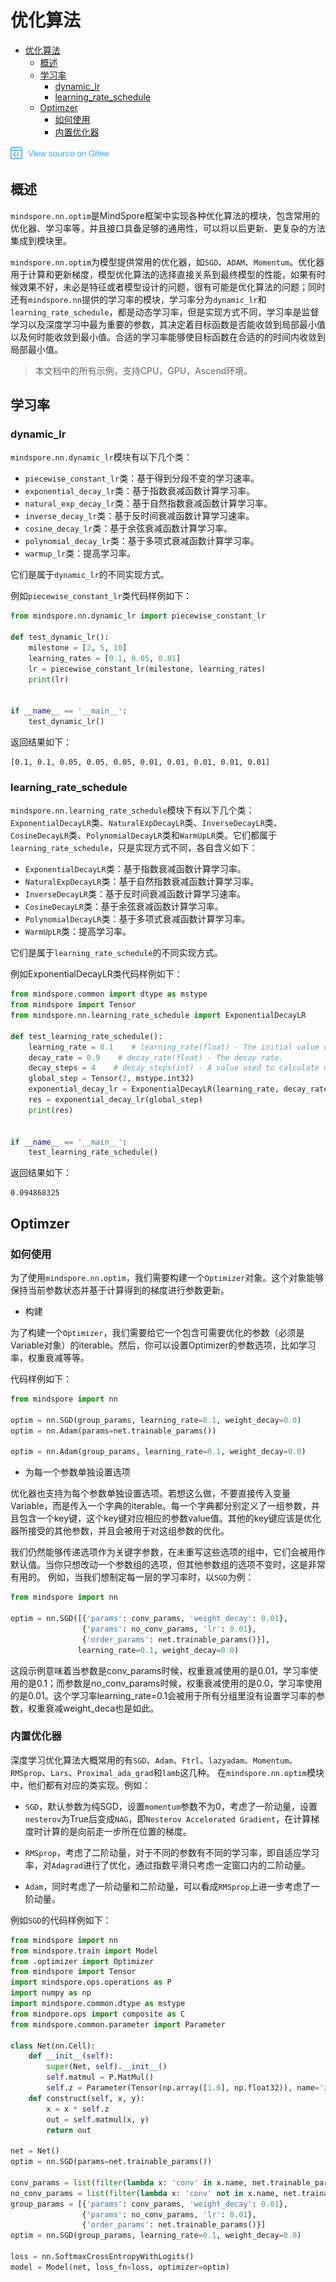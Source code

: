 # 优化算法

<!-- TOC -->

- [优化算法](#优化算法)
    - [概述](#概述)
    - [学习率](#学习率)
        - [dynamic_lr](#dynamic_lr)
        - [learning_rate_schedule](#learning_rate_schedule)
    - [Optimzer](#optimzer)
        - [如何使用](#如何使用)
        - [内置优化器](#内置优化器)

<!-- /TOC -->

<a href="https://gitee.com/mindspore/docs/blob/master/docs/programming_guide/source_zh_cn/optim.md" target="_blank"><img src="./_static/logo_source.png"></a>

## 概述

`mindspore.nn.optim`是MindSpore框架中实现各种优化算法的模块，包含常用的优化器、学习率等，并且接口具备足够的通用性，可以将以后更新、更复杂的方法集成到模块里。

`mindspore.nn.optim`为模型提供常用的优化器，如`SGD`、`ADAM`、`Momentum`。优化器用于计算和更新梯度，模型优化算法的选择直接关系到最终模型的性能，如果有时候效果不好，未必是特征或者模型设计的问题，很有可能是优化算法的问题；同时还有`mindspore.nn`提供的学习率的模块，学习率分为`dynamic_lr`和`learning_rate_schedule`，都是动态学习率，但是实现方式不同，学习率是监督学习以及深度学习中最为重要的参数，其决定着目标函数是否能收敛到局部最小值以及何时能收敛到最小值。合适的学习率能够使目标函数在合适的的时间内收敛到局部最小值。

> 本文档中的所有示例，支持CPU，GPU，Ascend环境。

## 学习率

### dynamic_lr

`mindspore.nn.dynamic_lr`模块有以下几个类：

- `piecewise_constant_lr`类：基于得到分段不变的学习速率。
- `exponential_decay_lr`类：基于指数衰减函数计算学习率。
- `natural_exp_decay_lr`类：基于自然指数衰减函数计算学习率。
- `inverse_decay_lr`类：基于反时间衰减函数计算学习速率。
- `cosine_decay_lr`类：基于余弦衰减函数计算学习率。
- `polynomial_decay_lr`类：基于多项式衰减函数计算学习率。
- `warmup_lr`类：提高学习率。

它们是属于`dynamic_lr`的不同实现方式。

例如`piecewise_constant_lr`类代码样例如下：

```python
from mindspore.nn.dynamic_lr import piecewise_constant_lr

def test_dynamic_lr():
    milestone = [2, 5, 10]
    learning_rates = [0.1, 0.05, 0.01]
    lr = piecewise_constant_lr(milestone, learning_rates)
    print(lr)


if __name__ == '__main__':
    test_dynamic_lr()
```

返回结果如下：

```text
[0.1, 0.1, 0.05, 0.05, 0.05, 0.01, 0.01, 0.01, 0.01, 0.01]
```

### learning_rate_schedule

`mindspore.nn.learning_rate_schedule`模块下有以下几个类：`ExponentialDecayLR`类、`NaturalExpDecayLR`类、`InverseDecayLR`类、`CosineDecayLR`类、`PolynomialDecayLR`类和`WarmUpLR`类。它们都属于`learning_rate_schedule`，只是实现方式不同，各自含义如下：

- `ExponentialDecayLR`类：基于指数衰减函数计算学习率。
- `NaturalExpDecayLR`类：基于自然指数衰减函数计算学习率。
- `InverseDecayLR`类：基于反时间衰减函数计算学习速率。
- `CosineDecayLR`类：基于余弦衰减函数计算学习率。
- `PolynomialDecayLR`类：基于多项式衰减函数计算学习率。
- `WarmUpLR`类：提高学习率。

它们是属于`learning_rate_schedule`的不同实现方式。

例如ExponentialDecayLR类代码样例如下：

```python
from mindspore.common import dtype as mstype
from mindspore import Tensor
from mindspore.nn.learning_rate_schedule import ExponentialDecayLR

def test_learning_rate_schedule():
    learning_rate = 0.1    # learning_rate(float) - The initial value of learning rate.
    decay_rate = 0.9    # decay_rate(float) - The decay rate.
    decay_steps = 4    # decay_steps(int) - A value used to calculate decayed learning rate.
    global_step = Tensor(2, mstype.int32)
    exponential_decay_lr = ExponentialDecayLR(learning_rate, decay_rate, decay_steps)
    res = exponential_decay_lr(global_step)
    print(res)


if __name__ == '__main__':
    test_learning_rate_schedule()
```

返回结果如下：

```text
0.094868325
```

## Optimzer

### 如何使用

为了使用`mindspore.nn.optim`，我们需要构建一个`Optimizer`对象。这个对象能够保持当前参数状态并基于计算得到的梯度进行参数更新。

- 构建

为了构建一个`Optimizer`，我们需要给它一个包含可需要优化的参数（必须是Variable对象）的iterable。然后，你可以设置Optimizer的参数选项，比如学习率，权重衰减等等。

代码样例如下：

```python
from mindspore import nn

optim = nn.SGD(group_params, learning_rate=0.1, weight_decay=0.0)
optim = nn.Adam(params=net.trainable_params())

optim = nn.Adam(group_params, learning_rate=0.1, weight_decay=0.0)

```

- 为每一个参数单独设置选项

优化器也支持为每个参数单独设置选项。若想这么做，不要直接传入变量Variable，而是传入一个字典的iterable。每一个字典都分别定义了一组参数，并且包含一个key键，这个key键对应相应的参数value值。其他的key键应该是优化器所接受的其他参数，并且会被用于对这组参数的优化。

我们仍然能够传递选项作为关键字参数，在未重写这些选项的组中，它们会被用作默认值。当你只想改动一个参数组的选项，但其他参数组的选项不变时，这是非常有用的。
例如，当我们想制定每一层的学习率时，以`SGD`为例：

```python
from mindspore import nn

optim = nn.SGD([{'params': conv_params, 'weight_decay': 0.01},
                {'params': no_conv_params, 'lr': 0.01},
                {'order_params': net.trainable_params()}],
               learning_rate=0.1, weight_decay=0.0)

```

这段示例意味着当参数是conv_params时候，权重衰减使用的是0.01，学习率使用的是0.1；而参数是no_conv_params时候，权重衰减使用的是0.0，学习率使用的是0.01。这个学习率learning_rate=0.1会被用于所有分组里没有设置学习率的参数，权重衰减weight_deca也是如此。

### 内置优化器

深度学习优化算法大概常用的有`SGD`、`Adam`、`Ftrl`、`lazyadam`、`Momentum`、`RMSprop`、`Lars`、`Proximal_ada_grad`和`lamb`这几种。
在`mindspore.nn.optim`模块中，他们都有对应的类实现。例如：

- `SGD`，默认参数为纯SGD，设置`momentum`参数不为0，考虑了一阶动量，设置`nesterov`为True后变成`NAG`，即`Nesterov Accelerated Gradient`，在计算梯度时计算的是向前走一步所在位置的梯度。

- `RMSprop`，考虑了二阶动量，对于不同的参数有不同的学习率，即自适应学习率，对`Adagrad`进行了优化，通过指数平滑只考虑一定窗口内的二阶动量。

- `Adam`，同时考虑了一阶动量和二阶动量，可以看成`RMSprop`上进一步考虑了一阶动量。

例如`SGD`的代码样例如下：

```python
from mindspore import nn
from mindspore.train import Model
from .optimizer import Optimizer
from mindspore import Tensor
import mindspore.ops.operations as P
import numpy as np
import mindspore.common.dtype as mstype
from mindpore.ops import composite as C
from mindspore.common.parameter import Parameter

class Net(nn.Cell):
    def __init__(self):
        super(Net, self).__init__()
        self.matmul = P.MatMul()
        self.z = Parameter(Tensor(np.array([1.0], np.float32)), name='z')
    def construct(self, x, y):
        x = x * self.z
        out = self.matmul(x, y)
        return out

net = Net()
optim = nn.SGD(params=net.trainable_params())

conv_params = list(filter(lambda x: 'conv' in x.name, net.trainable_params()))
no_conv_params = list(filter(lambda x: 'conv' not in x.name, net.trainable_params()))
group_params = [{'params': conv_params, 'weight_decay': 0.01},
                {'params': no_conv_params, 'lr': 0.01},
                {'order_params': net.trainable_params()}]
optim = nn.SGD(group_params, learning_rate=0.1, weight_decay=0.0)

loss = nn.SoftmaxCrossEntropyWithLogits()
model = Model(net, loss_fn=loss, optimizer=optim)

```
